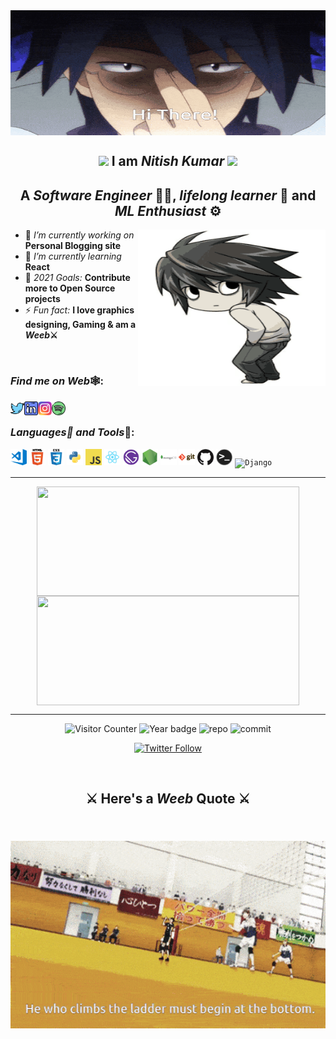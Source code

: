 <img align= "center" src="https://github.com/krniya/krniya/blob/main/Assets/shiroe.gif" width="900" height="200">

<div align="center">
<h2><img src="https://raw.githubusercontent.com/MartinHeinz/MartinHeinz/master/wave.gif" width="30px"> I am <i>Nitish Kumar</i> <img src="https://media.giphy.com/media/WUlplcMpOCEmTGBtBW/giphy.gif" width="30"></h2>

<h2>A <i>Software Engineer</i> 👨‍💻, <i>lifelong learner</i> 🧠 and <i>ML Enthusiast</i> ⚙</h2>
</div>
<img align="right" alt="GIF" src="https://github.com/krniya/krniya/blob/main/Assets/l.gif" width="300" height="250" />

- 🔭 *I’m currently working on* **Personal Blogging site**
- 🌱 *I’m currently learning* **React**
- 🥅 *2021 Goals:* **Contribute more to Open Source projects**
- ⚡ *Fun fact:* **I love graphics designing, Gaming & am a *Weeb*⚔**

<br />

### *Find me on Web*🕸:

[<img align="left" alt="krniya21 | Twitter" width="22px" src="https://github.com/krniya/krniya/blob/main/Assets/twitter.png" />][twitter]
[<img align="left" alt="krniya | LinkedIn" width="22px" src="https://github.com/krniya/krniya/blob/main/Assets/linkedin.png" />][linkedin]
[<img align="left" alt="krniya | Instagram" width="22px" src="https://github.com/krniya/krniya/blob/main/Assets/insta.png" />][instagram]
[<img align="left" alt="krniya | Instagram" width="22px" src="https://github.com/krniya/krniya/blob/main/Assets/spotify.png" />][spotify]

<br />

### *Languages🔨 and Tools*🔧:

<code><img alt="Visual Studio Code" width="26px" src="https://raw.githubusercontent.com/github/explore/80688e429a7d4ef2fca1e82350fe8e3517d3494d/topics/visual-studio-code/visual-studio-code.png"></code>
<code><img alt="HTML5" width="26px" src="https://raw.githubusercontent.com/github/explore/80688e429a7d4ef2fca1e82350fe8e3517d3494d/topics/html/html.png" ></code>
<code><img alt="CSS3" width="26px" src="https://raw.githubusercontent.com/github/explore/80688e429a7d4ef2fca1e82350fe8e3517d3494d/topics/css/css.png" ></code>
<code><img alt="Python" width="26px" src="https://raw.githubusercontent.com/github/explore/80688e429a7d4ef2fca1e82350fe8e3517d3494d/topics/python/python.png" ></code>
<code><img alt="javascript" width="26px" src="https://raw.githubusercontent.com/github/explore/80688e429a7d4ef2fca1e82350fe8e3517d3494d/topics/javascript/javascript.png"></code>
<code><img alt="React" width="26px" src="https://raw.githubusercontent.com/github/explore/80688e429a7d4ef2fca1e82350fe8e3517d3494d/topics/react/react.png" ></code>
<code><img alt="Gatsby" width="26px" src="https://raw.githubusercontent.com/github/explore/e94815998e4e0713912fed477a1f346ec04c3da2/topics/gatsby/gatsby.png" ></code>
<code><img alt="Node.js" width="26px" src="https://raw.githubusercontent.com/github/explore/80688e429a7d4ef2fca1e82350fe8e3517d3494d/topics/nodejs/nodejs.png" ></code>
<code><img alt="MongoDB" width="26px" src="https://raw.githubusercontent.com/github/explore/80688e429a7d4ef2fca1e82350fe8e3517d3494d/topics/mongodb/mongodb.png" ></code>
<code><img alt="Git" width="26px" src="https://raw.githubusercontent.com/github/explore/80688e429a7d4ef2fca1e82350fe8e3517d3494d/topics/git/git.png" ></code>
<code><img alt="GitHub" width="26px" src="https://raw.githubusercontent.com/github/explore/78df643247d429f6cc873026c0622819ad797942/topics/github/github.png" ></code>
<code><img alt="Terminal" width="26px" src="https://raw.githubusercontent.com/github/explore/80688e429a7d4ef2fca1e82350fe8e3517d3494d/topics/terminal/terminal.png" ></code>
<code><img alt="Django" width="26px" src="https://avatars2.githubusercontent.com/u/27804?s=88&v=4"></code>

<hr>

<p align=center>
  <a href="https://github.com/anuraghazra/github-readme-stats" title="Go to Source">
    <img height=175 width=420 align="center" src="https://github-readme-stats.vercel.app/api?username=krniya&show_icons=true&hide_border=true" />
  </a>
  <a href="https://github.com/anuraghazra/github-readme-stats">
    <img height=175 width=420 align="center" src="https://github-readme-stats.vercel.app/api/top-langs/?username=krniya&langs_count=8&layout=compact&hide_border=true" />
  </a>
</p>

<hr>

<p align="center">
<img alt="Visitor Counter" src="https://visitor-badge.glitch.me/badge?page_id=krniya.krniya">
<img alt="Year badge" src="https://badges.pufler.dev/years/krniya">
<img alt="repo" src ="https://badges.pufler.dev/repos/krniya">
<img alt="commit" src="https://badges.pufler.dev/commits/monthly/krniya">
</p>
<p align="center">
<a href="https://twitter.com/krniya_"><img alt="Twitter Follow" src="https://img.shields.io/twitter/follow/krniya_?style=for-the-badge&color=09f&labelColor=black&logo=twitter&label=@krniya_"></a>
</p>

<br />

<h2 align='center'>⚔ Here's a <i>Weeb</i> Quote ⚔<h2>

<br />  
<img align= "center" src="https://github.com/krniya/krniya/blob/main/Assets/haikyuu.gif" width="900" height="300">

[twitter]: https://www.twitter.com/krniya_/
[instagram]: https://instagram.com/krniya/
[linkedin]: https://www.linkedin.com/in/krniya/
[spotify]: https://open.spotify.com/user/q47rrprk3lt29n4gwydvqsd8z?si=Z5T7oO4iQLqK2oBzCTVjFg

